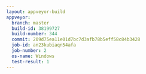```yaml
---
layout: appveyor-build
appveyor:
  branch: master
  build-id: 38199727
  build-number: 344
  commit: 209d75ea11e01d7bc7d3afb78b5eff58c84b3428
  job-id: an23kubiaqn54afa
  job-number: 2
  os-name: Windows
  test-result: 1
---
```

